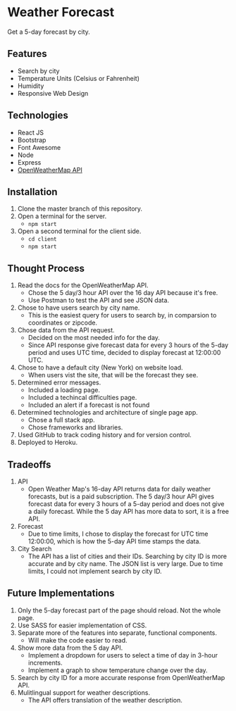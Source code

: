 # Weather Forecast

Get a 5-day forecast by city.

## Features

* Search by city
* Temperature Units (Celsius or Fahrenheit)
* Humidity
* Responsive Web Design 

## Technologies

* React JS
* Bootstrap
* Font Awesome
* Node
* Express
* [OpenWeatherMap API](https://openweathermap.org/api)

## Installation

1. Clone the master branch of this repository.
2. Open a terminal for the server.
    * `npm start`
3. Open a second terminal for the client side.
    * `cd client`
    * `npm start`

## Thought Process

1. Read the docs for the OpenWeatherMap API.
    * Chose the 5 day/3 hour API over the 16 day API because it's free.
    * Use Postman to test the API and see JSON data.
2. Chose to have users search by city name.
    * This is the easiest query for users to search by, in comparsion to coordinates or zipcode.
3. Chose data from the API request.
    * Decided on the most needed info for the day.
    * Since API response give forecast data for every 3 hours of the 5-day period and uses UTC time, decided to display forecast at 12:00:00 UTC.
4. Chose to have a default city (New York) on website load.
    * When users vist the site, that will be the forecast they see. 
5. Determined error messages.
    * Included a loading page.
    * Included a techincal difficulties page.
    * Included an alert if a forecast is not found
6. Determined technologies and architecture of single page app.
    * Chose a full stack app.
    * Chose frameworks and libraries.
7. Used GitHub to track coding history and for version control.
8. Deployed to Heroku.

## Tradeoffs 

1. API
    * Open Weather Map's 16-day API returns data for daily weather forecasts, but is a paid subscription. The 5 day/3 hour API gives forecast data for every 3 hours of a 5-day period and does not give a daily forecast. While the 5 day API has more data to sort, it is a free API.
2. Forecast
    * Due to time limits, I chose to display the forecast for UTC time 12:00:00, which is how the 5-day API time stamps the data.
3. City Search
    * The API has a list of cities and their IDs. Searching by city ID is more accurate and by city name. The JSON list is very large. Due to time limits, I could not implement search by city ID.

## Future Implementations

1. Only the 5-day forecast part of the page should reload. Not the whole page.
2. Use SASS for easier implementation of CSS.
3. Separate more of the features into separate, functional components.
    * Will make the code easier to read.
4. Show more data from the 5 day API.
    * Implement a dropdown for users to select a time of day in 3-hour increments.
    * Implement a graph to show temperature change over the day.
5. Search by city ID for a more accurate response from OpenWeatherMap API.
6. Mulitlingual support for weather descriptions.
    * The API offers translation of the weather description.